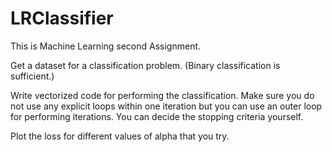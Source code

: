 # LRClassifier
This is Machine Learning second Assignment.

Get a dataset for a classification problem. (Binary classification is sufficient.)

Write vectorized code for performing the classification. Make sure you do not use any explicit loops within one iteration but you can use an outer loop for performing iterations. You can decide the stopping criteria yourself. 

Plot the loss for different values of alpha that you try.
